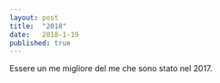 ```yaml
---
layout: post
title:  "2018"
date:   2018-1-19
published: true
---
```


Essere un me migliore del me che sono stato nel 2017.